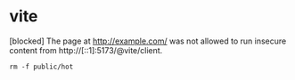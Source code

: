 # vite

[blocked] The page at http://example.com/ was not allowed to run insecure content from http://[::1]:5173/@vite/client.

```
rm -f public/hot
```

